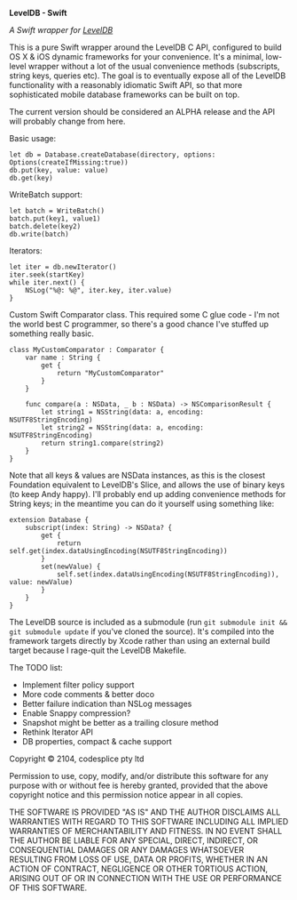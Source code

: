 **LevelDB - Swift**

*A Swift wrapper for [LevelDB](http://leveldb.googlecode.com)*

This is a pure Swift wrapper around the LevelDB C API, configured to build OS X & iOS dynamic frameworks for your convenience. It's a minimal, low-level wrapper without a lot of the usual convenience methods (subscripts, string keys, queries etc). The goal is to eventually expose all of the LevelDB functionality with a reasonably idiomatic Swift API, so that more sophisticated mobile database frameworks can be built on top. 

The current version should be considered an ALPHA release and the API will probably change from here. 

Basic usage:

	let db = Database.createDatabase(directory, options: Options(createIfMissing:true))
	db.put(key, value: value)
	db.get(key)

WriteBatch support:

	let batch = WriteBatch()
	batch.put(key1, value1)
	batch.delete(key2)
	db.write(batch)

Iterators:

	let iter = db.newIterator()
	iter.seek(startKey)
	while iter.next() {
		NSLog("%@: %@", iter.key, iter.value)
	}

Custom Swift Comparator class. This required some C glue code - I'm not the world best C programmer, so there's a good chance I've stuffed up something really basic.

	class MyCustomComparator : Comparator {
		var name : String {
			get {
				return "MyCustomComparator"
			}
		}
		
		func compare(a : NSData, _ b : NSData) -> NSComparisonResult {
			let string1 = NSString(data: a, encoding: NSUTF8StringEncoding)
			let string2 = NSString(data: a, encoding: NSUTF8StringEncoding)
			return string1.compare(string2)
		}
	}

Note that all keys & values are NSData instances, as this is the closest Foundation equivalent to LevelDB's Slice, and allows the use of binary keys (to keep Andy happy). I'll probably end up adding convenience methods for String keys; in the meantime you can do it yourself using something like:

	extension Database {
		subscript(index: String) -> NSData? {
			get {
				return self.get(index.dataUsingEncoding(NSUTF8StringEncoding))
			}
			set(newValue) {
				self.set(index.dataUsingEncoding(NSUTF8StringEncoding)), value: newValue)
			}
		}
	}

The LevelDB source is included as a submodule (run `git submodule init && git submodule update` if you've cloned the source). It's compiled into the framework targets directly by Xcode rather than using an external build target because I rage-quit the LevelDB Makefile.

The TODO list:

* Implement filter policy support
* More code comments & better doco
* Better failure indication than NSLog messages
* Enable Snappy compression?
* Snapshot might be better as a trailing closure method 
* Rethink Iterator API
* DB properties, compact & cache support



Copyright © 2104, codesplice pty ltd

Permission to use, copy, modify, and/or distribute this software for any purpose with or without fee is hereby granted, provided that the above copyright notice and this permission notice appear in all copies.

THE SOFTWARE IS PROVIDED "AS IS" AND THE AUTHOR DISCLAIMS ALL WARRANTIES WITH REGARD TO THIS SOFTWARE INCLUDING ALL IMPLIED WARRANTIES OF MERCHANTABILITY AND FITNESS. IN NO EVENT SHALL THE AUTHOR BE LIABLE FOR ANY SPECIAL, DIRECT, INDIRECT, OR CONSEQUENTIAL DAMAGES OR ANY DAMAGES WHATSOEVER RESULTING FROM LOSS OF USE, DATA OR PROFITS, WHETHER IN AN ACTION OF CONTRACT, NEGLIGENCE OR OTHER TORTIOUS ACTION, ARISING OUT OF OR IN CONNECTION WITH THE USE OR PERFORMANCE OF THIS SOFTWARE.

